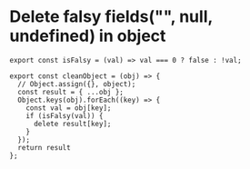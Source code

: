 
# Delete falsy fields("", null, undefined) in object

```
export const isFalsy = (val) => val === 0 ? false : !val;

export const cleanObject = (obj) => {
  // Object.assign({}, object);
  const result = { ...obj };
  Object.keys(obj).forEach((key) => {
    const val = obj[key];
    if (isFalsy(val)) {
      delete result[key];
    }
  });
  return result
};
``` 